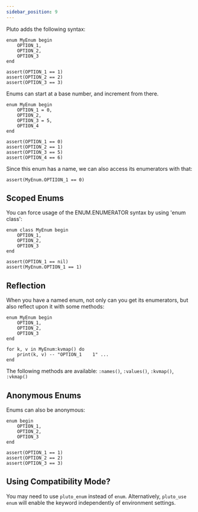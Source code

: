 ```yaml
---
sidebar_position: 9
---
```

Pluto adds the following syntax:
```pluto
enum MyEnum begin
	OPTION_1,
	OPTION_2,
	OPTION_3
end

assert(OPTION_1 == 1)
assert(OPTION_2 == 2)
assert(OPTION_3 == 3)
```

Enums can start at a base number, and increment from there.
```pluto
enum MyEnum begin
	OPTION_1 = 0,
	OPTION_2,
	OPTION_3 = 5,
	OPTION_4
end

assert(OPTION_1 == 0)
assert(OPTION_2 == 1)
assert(OPTION_3 == 5)
assert(OPTION_4 == 6)
```
Since this enum has a name, we can also access its enumerators with that:
```pluto
assert(MyEnum.OPTIION_1 == 0)
```

## Scoped Enums
You can force usage of the ENUM.ENUMERATOR syntax by using 'enum class':
```pluto
enum class MyEnum begin
	OPTION_1,
	OPTION_2,
	OPTION_3
end

assert(OPTION_1 == nil)
assert(MyEnum.OPTION_1 == 1)
```

## Reflection
When you have a named enum, not only can you get its enumerators, but also reflect upon it with some methods:
```pluto
enum MyEnum begin
	OPTION_1,
	OPTION_2,
	OPTION_3
end

for k, v in MyEnum:kvmap() do
	print(k, v) -- "OPTION_1	1" ...
end
```
The following methods are available: `:names()`, `:values()`, `:kvmap()`, `:vkmap()`

## Anonymous Enums
Enums can also be anonymous:
```pluto
enum begin
	OPTION_1,
	OPTION_2,
	OPTION_3
end

assert(OPTION_1 == 1)
assert(OPTION_2 == 2)
assert(OPTION_3 == 3)
```

## Using Compatibility Mode?
You may need to use `pluto_enum` instead of `enum`. Alternatively, `pluto_use enum` will enable the keyword independently of environment settings.

